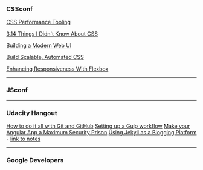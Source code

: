 ### CSSconf

<a href="https://www.youtube.com/watch?v=FEs2jgZBaQA&list=PLvnI7cZBCpyZttGHLrrzTquMqiZIsAnfl&index=1" target="_blank">CSS Performance Tooling</a>

<a href="https://www.youtube.com/watch?v=WjP7TEKB7Uo&index=8&list=PL37ZVnwpeshHAnqFlTxhd0MIXWjLBbM3R" target="_blank">3.14 Things I Didn't Know About CSS</a>

<a href="https://www.youtube.com/watch?v=-_0LpTGOE_w&list=PL37ZVnwpeshHFbT0mLTNMtMGO1mo6yPRX&index=7" target="_blank">Building a Modern Web UI</a>

<a href="https://www.youtube.com/watch?v=Tk_0qYEFtAY&list=PL37ZVnwpeshHFbT0mLTNMtMGO1mo6yPRX&index=1" target="_blank">Build Scalable, Automated CSS</a>

<a href="https://www.youtube.com/watch?v=_98SE8WUvLk&list=PL37ZVnwpeshHoV6GgvG9WWAP6rjnEdAs9&index=13" target="_blank">Enhancing Responsiveness With Flexbox</a>

-----------------------------------

### JSconf

------------------------------------

### Udacity Hangout

<a href="https://plus.google.com/u/0/events/cd2bd75mkg9mh6gsbbrgmahj2a4?authkey=CNvE6O3F3JXz3gE" target="_blank">
How to do it all with Git and GitHub</a>

<a href="https://plus.google.com/u/0/events/cv9skua854h0rr1qf9b6pisl87g?authkey=COLTgKmx35_NZw" target="_blank">
Setting up a Gulp workflow</a>

<a href="https://plus.google.com/u/0/events/cvnt1o4c5ekca0do0a1ci2roof4?authkey=CPOlop2riP_-hwE" target="_blank">
Make your Angular App a Maximum Security Prison</a>

<a href="https://plus.google.com/u/0/events/co3bi9ovmfkm69paf8d627l2t50?authkey=COm5k9uOv43eGg" target="_blank">
Using Jekyll as a Blogging Platform</a> - <a href="https://discussions.udacity.com/t/jekyll-basics-beginner/32856" target="_blank">link to notes</a>

------------------------------------

### Google Developers
